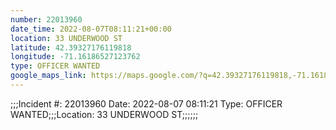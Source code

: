 ```yaml
---
number: 22013960
date_time: 2022-08-07T08:11:21+00:00
location: 33 UNDERWOOD ST
latitude: 42.39327176119818
longitude: -71.16186527123762
type: OFFICER WANTED
google_maps_link: https://maps.google.com/?q=42.39327176119818,-71.16186527123762
---
```


;;;Incident #: 22013960  Date: 2022-08-07 08:11:21   Type: OFFICER WANTED;;;Location: 33 UNDERWOOD ST;;;;;;
